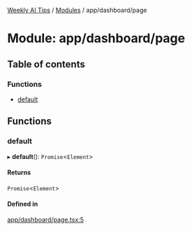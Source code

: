 [Weekly AI Tips](../README.md) / [Modules](../modules.md) / app/dashboard/page

# Module: app/dashboard/page

## Table of contents

### Functions

- [default](app_dashboard_page.md#default)

## Functions

### default

▸ **default**(): `Promise`\<`Element`\>

#### Returns

`Promise`\<`Element`\>

#### Defined in

[app/dashboard/page.tsx:5](https://github.com/alexsoyes/weekly-ai-tips/blob/82d80f9c03fb9b1eb480331758fae01e00b39731/app/dashboard/page.tsx#L5)
